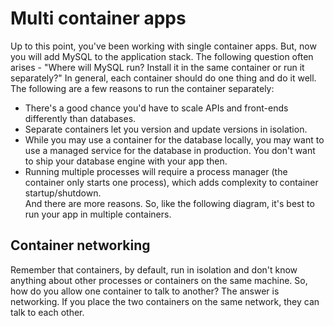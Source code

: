 # Multi container apps
  Up to this point, you've been working with single container apps. But, now you will add MySQL to the application stack. The following question often arises - "Where will MySQL run? Install it in the same container or run it separately?" In general, each container should do one thing and do it well. The following are a few reasons to run the container separately:
  * There's a good chance you'd have to scale APIs and front-ends differently than databases.
  * Separate containers let you version and update versions in isolation.
  * While you may use a container for the database locally, you may want to use a managed service for the database in production. You don't want to ship your database engine with your app then.
  * Running multiple processes will require a process manager (the container only starts one process), which adds complexity to container startup/shutdown.  
    And there are more reasons. So, like the following diagram, it's best to run your app in multiple containers.

 ## Container networking 
  Remember that containers, by default, run in isolation and don't know anything about other processes or containers on the same machine. So, how do you allow one container to talk to another? The answer is networking. If you place the two containers on the same network, they can talk to each other.




    
